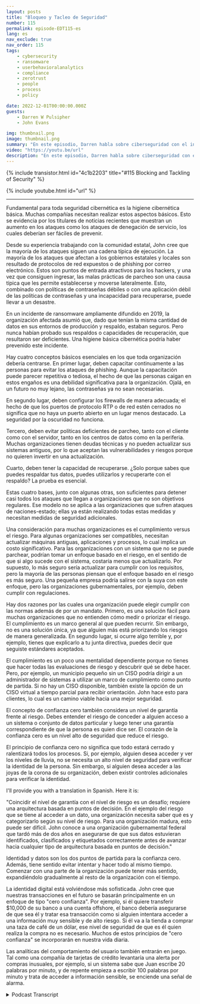 ```yaml
---
layout: posts
title: "Bloqueo y Tacleo de Seguridad"
number: 115
permalink: episode-EDT115-es
lang: es
nav_exclude: true
nav_order: 115
tags:
    - cybersecurity
    - ransomware
    - userbehavioralanalytics
    - compliance
    - zerotrust
    - people
    - process
    - policy

date: 2022-12-01T00:00:00.000Z
guests:
    - Darren W Pulsipher
    - John Evans

img: thumbnail.png
image: thumbnail.png
summary: "En este episodio, Darren habla sobre ciberseguridad con el invitado recurrente John Evans, Asesor Tecnológico Principal en World Wide Technology (WWT)."
video: "https://youtu.be/url"
description: "En este episodio, Darren habla sobre ciberseguridad con el invitado recurrente John Evans, Asesor Tecnológico Principal en World Wide Technology (WWT)."
---
```


<div>
{% include transistor.html id="4c1b2203" title="#115 Blocking and Tackling of Security" %}

{% include youtube.html id="url" %}
</div>

---

Fundamental para toda seguridad cibernética es la higiene cibernética básica. Muchas compañías necesitan realizar estos aspectos básicos. Esto se evidencia por los titulares de noticias recientes que muestran un aumento en los ataques como los ataques de denegación de servicio, los cuales deberían ser fáciles de prevenir.

Desde su experiencia trabajando con la comunidad estatal, John cree que la mayoría de los ataques siguen una cadena típica de ejecución. La mayoría de los ataques que afectan a los gobiernos estatales y locales son resultado de protocolos de red expuestos o de phishing por correo electrónico. Estos son puntos de entrada atractivos para los hackers, y una vez que consiguen ingresar, las malas prácticas de parcheo son una causa típica que les permite establecerse y moverse lateralmente. Esto, combinado con políticas de contraseñas débiles o con una aplicación débil de las políticas de contraseñas y una incapacidad para recuperarse, puede llevar a un desastre.

En un incidente de ransomware ampliamente difundido en 2019, la organización afectada asumió que, dado que tenían la misma cantidad de datos en sus entornos de producción y respaldo, estaban seguros. Pero nunca habían probado sus respaldos o capacidades de recuperación, que resultaron ser deficientes. Una higiene básica cibernética podría haber prevenido este incidente.

Hay cuatro conceptos básicos esenciales en los que toda organización debería centrarse. En primer lugar, deben capacitar continuamente a las personas para evitar los ataques de phishing. Aunque la capacitación puede parecer repetitiva o tediosa, el hecho de que las personas caigan en estos engaños es una debilidad significativa para la organización. Ojalá, en un futuro no muy lejano, las contraseñas ya no sean necesarias.

En segundo lugar, deben configurar los firewalls de manera adecuada; el hecho de que los puertos de protocolo RTP o de red estén cerrados no significa que no haya un puerto abierto en un lugar menos destacado. La seguridad por la oscuridad no funciona.

Tercero, deben evitar políticas deficientes de parcheo, tanto con el cliente como con el servidor, tanto en los centros de datos como en la periferia. Muchas organizaciones tienen deudas técnicas y no pueden actualizar sus sistemas antiguos, por lo que aceptan las vulnerabilidades y riesgos porque no quieren invertir en una actualización.

Cuarto, deben tener la capacidad de recuperarse. ¿Solo porque sabes que puedes respaldar tus datos, puedes utilizarlos y recuperarte con el respaldo? La prueba es esencial.

Estas cuatro bases, junto con algunas otras, son suficientes para detener casi todos los ataques que llegan a organizaciones que no son objetivos regulares. Ese modelo no se aplica a las organizaciones que sufren ataques de naciones-estado; ellas ya están realizando todas estas medidas y necesitan medidas de seguridad adicionales.

Una consideración para muchas organizaciones es el cumplimiento versus el riesgo. Para algunas organizaciones ser compatibles, necesitan actualizar máquinas antiguas, aplicaciones y procesos, lo cual implica un costo significativo. Para las organizaciones con un sistema que no se puede parchear, podrían tomar un enfoque basado en el riesgo, en el sentido de que si algo sucede con el sistema, costaría menos que actualizarlo. Por supuesto, lo más seguro sería actualizar para cumplir con los requisitos, pero la mayoría de las personas piensan que el enfoque basado en el riesgo es más seguro. Una pequeña empresa podría salirse con la suya con este enfoque, pero las organizaciones gubernamentales, por ejemplo, deben cumplir con regulaciones.

Hay dos razones por las cuales una organización puede elegir cumplir con las normas además de por un mandato. Primero, es una solución fácil para muchas organizaciones que no entienden cómo medir o priorizar el riesgo. El cumplimiento es un marco general al que pueden recurrir. Sin embargo, no es una solución única, ya que alguien más está priorizando los riesgos de manera generalizada.  En segundo lugar, si ocurre algo terrible y, por ejemplo, tienes que explicarlo a tu junta directiva, puedes decir que seguiste estándares aceptados.

El cumplimiento es un poco una mentalidad dependiente porque no tienes que hacer todas las evaluaciones de riesgo y descubrir qué se debe hacer. Pero, por ejemplo, un municipio pequeño sin un CISO podría dirigir a un administrador de sistemas a utilizar un marco de cumplimiento como punto de partida. Si no hay un CISO disponible, también existe la opción de un CISO virtual a tiempo parcial para recibir orientación. John hace esto para clientes, lo cual es un camino viable hacia una mejor seguridad.

El concepto de confianza cero también considera un nivel de garantía frente al riesgo. Debes entender el riesgo de conceder a alguien acceso a un sistema o conjunto de datos particular y luego tener una garantía correspondiente de que la persona es quien dice ser. El corazón de la confianza cero es un nivel alto de seguridad que reduce el riesgo.

El principio de confianza cero no significa que todo estará cerrado y ralentizará todos los procesos. Si, por ejemplo, alguien desea acceder y ver los niveles de lluvia, no se necesita un alto nivel de seguridad para verificar la identidad de la persona. Sin embargo, si alguien desea acceder a las joyas de la corona de su organización, deben existir controles adicionales para verificar la identidad.

I'll provide you with a translation in Spanish. Here it is:

"Coincidir el nivel de garantía con el nivel de riesgo es un desafío; requiere una arquitectura basada en puntos de decisión. En el ejemplo del riesgo que se tiene al acceder a un dato, una organización necesita saber qué es y categorizarlo según su nivel de riesgo. Para una organización madura, esto puede ser difícil. John conoce a una organización gubernamental federal que tardó más de dos años en asegurarse de que sus datos estuvieran identificados, clasificados y etiquetados correctamente antes de avanzar hacia cualquier tipo de arquitectura basada en puntos de decisión."

Identidad y datos son los dos puntos de partida para la confianza cero. Además, tiene sentido evitar intentar y hacer todo al mismo tiempo. Comenzar con una parte de la organización puede tener más sentido, expandiéndolo gradualmente al resto de la organización con el tiempo.

La identidad digital está volviéndose más sofisticada. John cree que nuestras transacciones en el futuro se basarán principalmente en un enfoque de tipo "cero confianza". Por ejemplo, si él quiere transferir $10,000 de su banco a una cuenta offshore, el banco debería asegurarse de que sea él y tratar esa transacción como si alguien intentara acceder a una información muy sensible y de alto riesgo. Si él va a la tienda a comprar una taza de café de un dólar, ese nivel de seguridad de que es él quien realiza la compra no es necesario. Muchos de estos principios de "cero confianza" se incorporarán en nuestra vida diaria.

Las analíticas del comportamiento del usuario también entrarán en juego. Tal como una compañía de tarjetas de crédito levantaría una alerta por compras inusuales, por ejemplo, si un sistema sabe que Juan escribe 20 palabras por minuto, y de repente empieza a escribir 100 palabras por minuto y trata de acceder a información sensible, se enciende una señal de alarma.



<details>
<summary> Podcast Transcript </summary>

<p></p>

</details>
